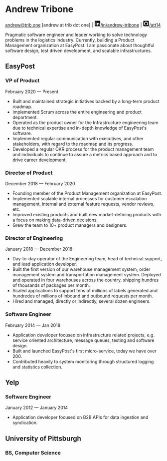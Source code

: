 # Andrew Tribone

[andrew@trib.one](mailto:andrew@trib.one) [andrew at trib dot one] | [![](tribone/static/img/linkedin-brands-small.svg)/in/andrew-tribone](https://www.linkedin.com/in/andrew-tribone/) | [![](tribone/static/img/github-square-brands-small.svg)/att14](https://github.com/att14)

Pragmatic software engineer and leader working to solve technology problems in the logistics industry. Currently, building a Product Management organization at EasyPost. I am passionate about thoughtful software design, test driven development, and scalable infrastructures.

## EasyPost

### VP of Product
February 2020 — Present

* Built and maintained strategic initiatives backed by a long-term product roadmap.
* Implemented Scrum across the entire engineering and product department.
* Operated as the product owner for the Infrastructure engineering team due to technical expertise and in-depth knowledge of EasyPost's software.
* Implemented regular communication with executives, and other stakeholders, with regard to the roadmap and its progress.
* Developed a regular OKR process for the product management team and individuals to continue to assure a metrics based approach and to drive career development.

### Director of Product
December 2018 — February 2020

* Founding member of the Product Management organization at EasyPost.
* Implemented scalable internal processes for customer escalation management, internal and external feature requests, vendor reviews, etc.
* Improved existing products and built new market-defining products with a focus on making data-driven decisions.
* Grew the team to 10+ product managers and designers.

### Director of Engineering
January 2018 — December 2018

* Day-to-day operator of the Engineering team, head of technical support, and lead application developer.
* Built the first version of our warehouse management system, order management system and transportation management system. Deployed and operated in four warehouses across the country, shipping hundres of thousands of packages per month.
* Scaled applications to support tens of millions of labels generated and hundredes of millions of inbound and outbound requests per month.
* Hired and managed, directly or indirectly, several dozen engineers.

### Software Engineer
February 2014 — Jan 2018

* Application developer focused on infrastructure related projects, e.g. service oriented architecture, message queues, testing and software design.
* Built and launched EasyPost's first micro-service, today we have over 200.
* Contributed heavily to system monitoring through structured logging and statistics collection.

## Yelp

### Software Engineer
January 2012 — January 2014

* Application developer focused on B2B APIs for data ingestion and syndication.

## University of Pittsburgh
### BS, Computer Science
